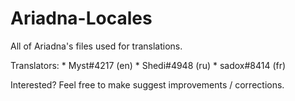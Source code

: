 # Ariadna-Locales

All of Ariadna's files used for translations.

Translators: * Myst#4217 (en)
             * Shedi#4948 (ru)
             * sadox#8414 (fr)


Interested? Feel free to make suggest improvements / corrections.
